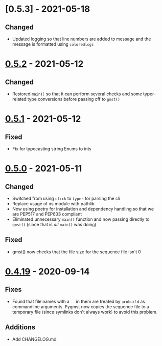 # [0.5.3] - 2021-05-18

## Changed
- Updated logging so that line numbers are added to message and the message is formatted using `coloredlogs`

# [0.5.2] - 2021-05-12

## Changed
- Restored `main()` so that it can perform several checks and some typer-related
  type conversions before passing off to `gmst()`

# [0.5.1] - 2021-05-12

## Fixed
- Fix for typecasting string Enums to ints


# [0.5.0] - 2021-05-11

## Changed
- Switched from using `click` to `typer` for parsing the cli
- Replace usage of os module with pathlib
- Now using poetry for installation and dependency handling so that we are
  PEP517 and PEP633 compliant
- Eliminated unnecessary `main()` function and now passing directly to `gmst()`
  (since that is *all* `main()` was doing)

## Fixed
- gmst() now checks that the file size for the sequence file isn't 0


# [0.4.19] - 2020-09-14

## Fixes
- Found that file names with a `--` in them are treated by `probuild` as
  commandline arguments.  Pygmst now copies the sequence file to a temporary file
  (since symlinks don't always work) to avoid this problem.

## Additions
* Add CHANGELOG.md

[0.5.2]: https://github.com/milescsmith/pygmst/compare/0.5.1...0.5.2
[0.5.1]: https://github.com/milescsmith/pygmst/compare/0.5.0...0.5.1
[0.5.0]: https://github.com/milescsmith/pygmst/compare/0.4.19...0.5.0
[0.4.19]: https://github.com/milescsmith/pygmst/compare/0.4.18...0.4.19

